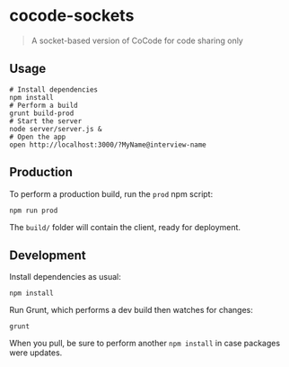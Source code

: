 # cocode-sockets
> A socket-based version of CoCode for code sharing only

## Usage

```
# Install dependencies
npm install
# Perform a build
grunt build-prod
# Start the server
node server/server.js &
# Open the app
open http://localhost:3000/?MyName@interview-name
```

## Production

To perform a production build, run the `prod` npm script:

```
npm run prod
```

The `build/` folder will contain the client, ready for deployment.


## Development

Install dependencies as usual:

```
npm install
```

Run Grunt, which performs a dev build then watches for changes:

```
grunt
```

When you pull, be sure to perform another `npm install` in case packages were updates.
